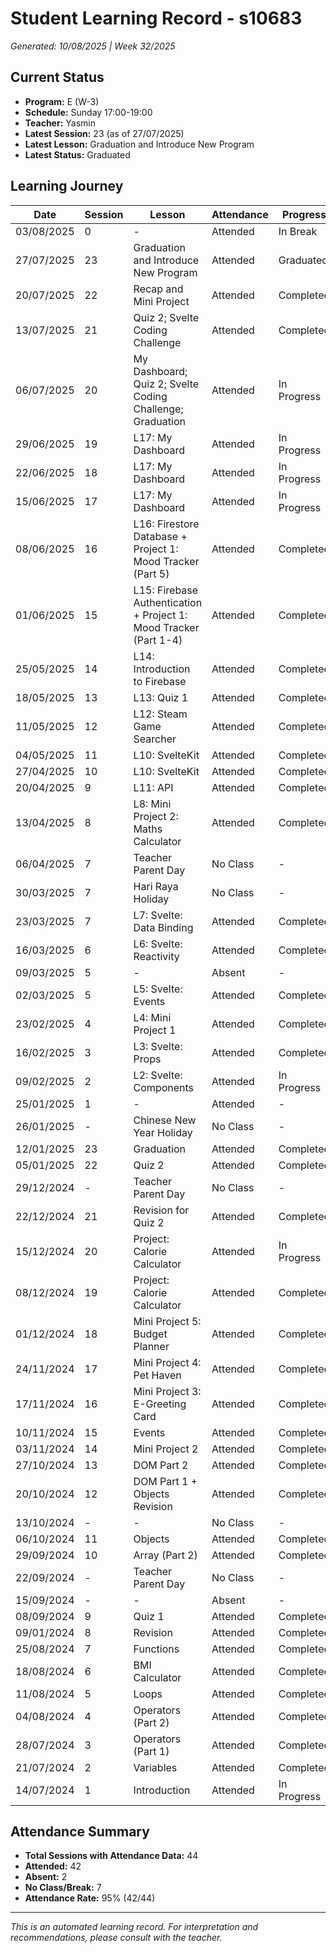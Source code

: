 # Student Learning Record - s10683
*Generated: 10/08/2025 | Week 32/2025*

## Current Status
- **Program:** E (W-3)
- **Schedule:** Sunday 17:00-19:00
- **Teacher:** Yasmin
- **Latest Session:** 23 (as of 27/07/2025)
- **Latest Lesson:** Graduation and Introduce New Program
- **Latest Status:** Graduated

## Learning Journey
| Date | Session | Lesson | Attendance | Progress |
|------|---------|--------|------------|----------|
| 03/08/2025 | 0 | - | Attended | In Break |
| 27/07/2025 | 23 | Graduation and Introduce New Program | Attended | Graduated |
| 20/07/2025 | 22 | Recap and Mini Project | Attended | Completed |
| 13/07/2025 | 21 | Quiz 2; Svelte Coding Challenge | Attended | Completed |
| 06/07/2025 | 20 | My Dashboard; Quiz 2; Svelte Coding Challenge; Graduation | Attended | In Progress |
| 29/06/2025 | 19 | L17: My Dashboard | Attended | In Progress |
| 22/06/2025 | 18 | L17: My Dashboard | Attended | In Progress |
| 15/06/2025 | 17 | L17: My Dashboard | Attended | In Progress |
| 08/06/2025 | 16 | L16: Firestore Database + Project 1: Mood Tracker (Part 5) | Attended | Completed |
| 01/06/2025 | 15 | L15: Firebase Authentication + Project 1: Mood Tracker (Part 1-4) | Attended | Completed |
| 25/05/2025 | 14 | L14: Introduction to Firebase | Attended | Completed |
| 18/05/2025 | 13 | L13: Quiz 1 | Attended | Completed |
| 11/05/2025 | 12 | L12: Steam Game Searcher | Attended | Completed |
| 04/05/2025 | 11 | L10: SvelteKit | Attended | Completed |
| 27/04/2025 | 10 | L10: SvelteKit | Attended | Completed |
| 20/04/2025 | 9 | L11: API | Attended | Completed |
| 13/04/2025 | 8 | L8: Mini Project 2: Maths Calculator | Attended | Completed |
| 06/04/2025 | 7 | Teacher Parent Day | No Class | - |
| 30/03/2025 | 7 | Hari Raya Holiday | No Class | - |
| 23/03/2025 | 7 | L7: Svelte: Data Binding | Attended | Completed |
| 16/03/2025 | 6 | L6: Svelte: Reactivity | Attended | Completed |
| 09/03/2025 | 5 | - | Absent | - |
| 02/03/2025 | 5 | L5: Svelte: Events | Attended | Completed |
| 23/02/2025 | 4 | L4: Mini Project 1 | Attended | Completed |
| 16/02/2025 | 3 | L3: Svelte: Props | Attended | Completed |
| 09/02/2025 | 2 | L2: Svelte: Components | Attended | In Progress |
| 25/01/2025 | 1 | - | Attended | - |
| 26/01/2025 | - | Chinese New Year Holiday | No Class | - |
| 12/01/2025 | 23 | Graduation | Attended | Completed |
| 05/01/2025 | 22 | Quiz 2 | Attended | Completed |
| 29/12/2024 | - | Teacher Parent Day | No Class | - |
| 22/12/2024 | 21 | Revision for Quiz 2 | Attended | Completed |
| 15/12/2024 | 20 | Project: Calorie Calculator | Attended | In Progress |
| 08/12/2024 | 19 | Project: Calorie Calculator | Attended | Completed |
| 01/12/2024 | 18 | Mini Project 5: Budget Planner | Attended | Completed |
| 24/11/2024 | 17 | Mini Project 4: Pet Haven | Attended | Completed |
| 17/11/2024 | 16 | Mini Project 3: E-Greeting Card | Attended | Completed |
| 10/11/2024 | 15 | Events | Attended | Completed |
| 03/11/2024 | 14 | Mini Project 2 | Attended | Completed |
| 27/10/2024 | 13 | DOM Part 2 | Attended | Completed |
| 20/10/2024 | 12 | DOM Part 1 + Objects Revision | Attended | Completed |
| 13/10/2024 | - | - | No Class | - |
| 06/10/2024 | 11 | Objects | Attended | Completed |
| 29/09/2024 | 10 | Array (Part 2) | Attended | Completed |
| 22/09/2024 | - | Teacher Parent Day | No Class | - |
| 15/09/2024 | - | - | Absent | - |
| 08/09/2024 | 9 | Quiz 1 | Attended | Completed |
| 09/01/2024 | 8 | Revision | Attended | Completed |
| 25/08/2024 | 7 | Functions | Attended | Completed |
| 18/08/2024 | 6 | BMI Calculator | Attended | Completed |
| 11/08/2024 | 5 | Loops | Attended | Completed |
| 04/08/2024 | 4 | Operators (Part 2) | Attended | Completed |
| 28/07/2024 | 3 | Operators (Part 1) | Attended | Completed |
| 21/07/2024 | 2 | Variables | Attended | Completed |
| 14/07/2024 | 1 | Introduction | Attended | In Progress |

## Attendance Summary
- **Total Sessions with Attendance Data:** 44
- **Attended:** 42
- **Absent:** 2
- **No Class/Break:** 7
- **Attendance Rate:** 95% (42/44)

---
*This is an automated learning record. For interpretation and recommendations, please consult with the teacher.*